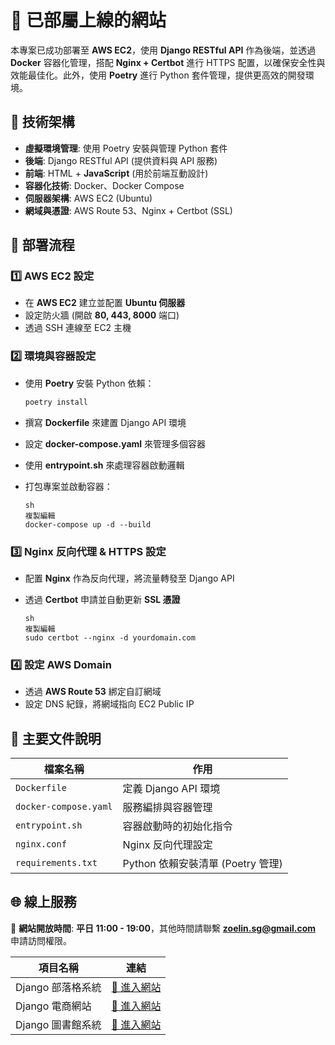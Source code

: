# 🚀 已部屬上線的網站

本專案已成功部署至 **AWS EC2**，使用 **Django RESTful API** 作為後端，並透過 **Docker** 容器化管理，搭配 **Nginx + Certbot** 進行 HTTPS 配置，以確保安全性與效能最佳化。此外，使用 **Poetry** 進行 Python 套件管理，提供更高效的開發環境。

## 🔧 技術架構

- **虛擬環境管理**: 使用 Poetry 安裝與管理 Python 套件
- **後端**: Django RESTful API (提供資料與 API 服務)
- **前端**: HTML + **JavaScript** (用於前端互動設計)
- **容器化技術**: Docker、Docker Compose
- **伺服器架構**: AWS EC2 (Ubuntu)
- **網域與憑證**: AWS Route 53、Nginx + Certbot (SSL)

## 📌 部署流程

### 1️⃣ AWS EC2 設定
- 在 **AWS EC2** 建立並配置 **Ubuntu 伺服器**
- 設定防火牆 (開啟 **80, 443, 8000** 端口)
- 透過 SSH 連線至 EC2 主機

### 2️⃣ 環境與容器設定
- 使用 **Poetry** 安裝 Python 依賴：
  ```sh
  poetry install
  ```

- 撰寫 **Dockerfile** 來建置 Django API 環境
- 設定 **docker-compose.yaml** 來管理多個容器
- 使用 **entrypoint.sh** 來處理容器啟動邏輯
- 打包專案並啟動容器：
    
    ```
    sh
    複製編輯
    docker-compose up -d --build
    
    ```

### 3️⃣ Nginx 反向代理 & HTTPS 設定

- 配置 **Nginx** 作為反向代理，將流量轉發至 Django API
- 透過 **Certbot** 申請並自動更新 **SSL 憑證**
    
    ```
    sh
    複製編輯
    sudo certbot --nginx -d yourdomain.com
    
    ```
    

### 4️⃣ 設定 AWS Domain

- 透過 **AWS Route 53** 綁定自訂網域
- 設定 DNS 紀錄，將網域指向 EC2 Public IP

## 📂 主要文件說明

| 檔案名稱 | 作用 |
| --- | --- |
| `Dockerfile` | 定義 Django API 環境 |
| `docker-compose.yaml` | 服務編排與容器管理 |
| `entrypoint.sh` | 容器啟動時的初始化指令 |
| `nginx.conf` | Nginx 反向代理設定 |
| `requirements.txt` | Python 依賴安裝清單 (Poetry 管理) |

## 🌐 線上服務

🔹 **網站開放時間**: **平日 11:00 - 19:00**，其他時間請聯繫 **zoelin.sg@gmail.com** 申請訪問權限。

| 項目名稱 | 連結 |
| --- | --- |
| Django 部落格系統 | [🔗 進入網站](https://zoe-blog.sunflowx.com/) |
| Django 電商網站 | [🔗 進入網站](https://zoe-ecommerce.sunflowx.com/) |
| Django 圖書館系統 | [🔗 進入網站](https://zoe-library.sunflowx.com/) |
